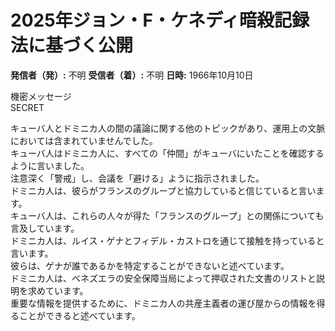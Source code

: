 # 2025年ジョン・F・ケネディ暗殺記録法に基づく公開

**発信者（発）:** 不明
**受信者（着）:** 不明
**日時:** 1966年10月10日

機密メッセージ  
SECRET

キューバ人とドミニカ人の間の議論に関する他のトピックがあり、運用上の文脈においては含まれていませんでした。  
キューバ人はドミニカ人に、すべての「仲間」がキューバにいたことを確認するように言いました。  
注意深く「警戒」し、会議を「避ける」ように指示されました。  
ドミニカ人は、彼らがフランスのグループと協力していると信じていると言います。  
キューバ人は、これらの人々が得た「フランスのグループ」との関係についても言及しています。  
ドミニカ人は、ルイス・ゲナとフィデル・カストロを通じて接触を持っていると言います。  
彼らは、ゲナが誰であるかを特定することができないと述べています。  
ドミニカ人は、ベネズエラの安全保障当局によって押収された文書のリストと説明を求めています。  
重要な情報を提供するために、ドミニカ人の共産主義者の運び屋からの情報を得ることができると述べています。